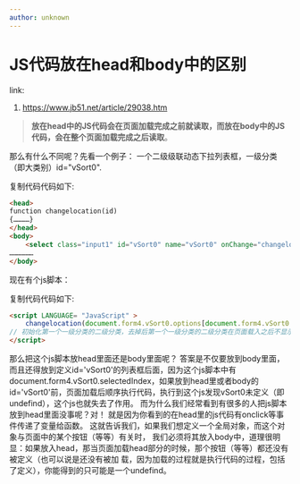 ```yaml
---
author: unknown
---
```


# JS代码放在head和body中的区别

link: 

1. <https://www.jb51.net/article/29038.htm>

> **放在head中的JS代码会在页面加载完成之前就读取，而放在body中的JS代码，会在整个页面加载完成之后读取**。

那么有什么不同呢？先看一个例子：
一个二级级联动态下拉列表框，一级分类（即大类别）id="vSort0".

复制代码代码如下:

``` html
<head>
function changelocation(id)
{…………}
</head>
<body>
    <select class="input1" id="vSort0" name="vSort0" onChange="changelocation(document.form4.vSort0.options[document.form4.vSort0.selectedIndex].value);" style="width:100px;">……省略……</select>
………………
</body>
```


现在有个js脚本：

复制代码代码如下:

``` HTML
<script LANGUAGE= "JavaScript" >
    changelocation(document.form4.vSort0.options[document.form4.vSort0.selectedIndex].value); 
// 初始化第一个一级分类的二级分类，去掉后第一个一级分类的二级分类在页面载入之后不显示。回选才显示。将一级分类的value传给changelocation()函数,生成二级分类的列表
</script>
```

那么把这个js脚本放head里面还是body里面呢？
答案是不仅要放到body里面，而且还得放到定义id='vSort0'的列表框后面，因为这个js脚本中有document.form4.vSort0.selectedIndex，如果放到head里或者body的id='vSort0'前，页面加载后顺序执行代码，执行到这个js发现vSort0未定义（即undefind），这个js也就失去了作用。
而为什么我们经常看到有很多的人把js脚本放到head里面没事呢？对！
就是因为你看到的在head里的js代码有onclick等事件传递了变量给函数。
这就告诉我们，如果我们想定义一个全局对象，而这个对象与页面中的某个按钮（等等）有关时， 我们必须将其放入body中，道理很明显：如果放入head，那当页面加载head部分的时候，那个按钮（等等）都还没有被定义（也可以说是还没有被加 载，因为加载的过程就是执行代码的过程，包括了定义），你能得到的只可能是一个undefind。